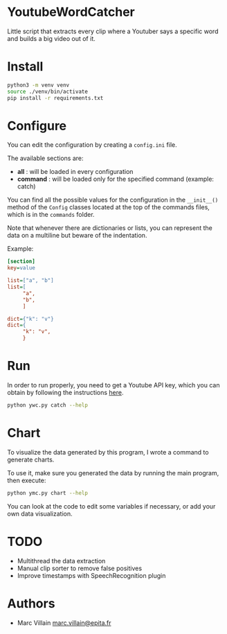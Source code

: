 YoutubeWordCatcher
===

Little script that extracts every clip where a Youtuber says a specific word and builds a big video out of it.

# Install

```bash
python3 -m venv venv
source ./venv/bin/activate
pip install -r requirements.txt
```

# Configure

You can edit the configuration by creating a `config.ini` file.

The available sections are:
* **all** : will be loaded in every configuration
* **command** : will be loaded only for the specified command (example: catch)

You can find all the possible values for the configuration in the `__init__()` method of the `Config` classes located at the top of the commands files, which is in the `commands` folder.

Note that whenever there are dictionaries or lists, you can represent the data on a multiline but beware of the indentation.

Example:
```ini
[section]
key=value

list=["a", "b"]
list=[
     "a",
     "b",
     ]

dict={"k": "v"}
dict={
     "k": "v",
     }
```

# Run

In order to run properly, you need to get a Youtube API key, which you can obtain by following the instructions [here](https://developers.google.com/youtube/registering_an_application).

```bash
python ywc.py catch --help
```

# Chart

To visualize the data generated by this program, I wrote a command to generate charts.

To use it, make sure you generated the data by running the main program, then execute:

```bash
python ymc.py chart --help
```

You can look at the code to edit some variables if necessary, or add your own data visualization.

# TODO

* Multithread the data extraction
* Manual clip sorter to remove false positives
* Improve timestamps with SpeechRecognition plugin

# Authors

* Marc Villain <marc.villain@epita.fr>